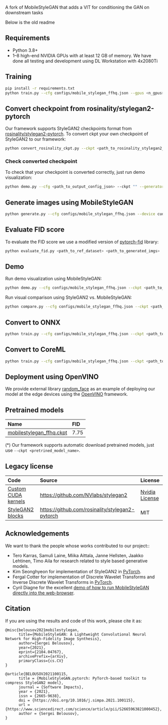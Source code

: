 A fork of MobileStyleGAN that adds a VIT for conditioning the GAN on downstream tasks



Below is the old readme

## Requirements

* Python 3.8+
* 1–8 high-end NVIDIA GPUs with at least 12 GB of memory. We have done all testing and development using DL Workstation with 4x2080Ti


## Training

```bash
pip install -r requirements.txt
python train.py --cfg configs/mobile_stylegan_ffhq.json --gpus <n_gpus>
```

## Convert checkpoint from rosinality/stylegan2-pytorch

Our framework supports StyleGAN2 checkpoints format from [rosinality/stylegan2-pytorch](https://github.com/rosinality/stylegan2-pytorch).
To convert ckpt your own checkpoint of StyleGAN2 to our framework:

```bash
python convert_rosinality_ckpt.py --ckpt <path_to_rosinality_stylegan2_ckpt> --ckpt-mnet <path_to_output_mapping_network_ckpt> --ckpt-snet <path_to_output_synthesis_network_ckpt> --cfg-path <path_to_output_config_json>
```

### Check converted checkpoint

To check that your checkpoint is converted correctly, just run demo visualization:

```bash
python demo.py --cfg <path_to_output_config_json> --ckpt "" --generator teacher
```

## Generate images using MobileStyleGAN

```bash
python generate.py --cfg configs/mobile_stylegan_ffhq.json --device cuda --ckpt <path_to_ckpt> --output-path <path_to_store_imgs> --batch-size <batch_size> --n-batches <n_batches>
```

## Evaluate FID score

To evaluate the FID score we use a modified version of [pytorch-fid](https://github.com/mseitzer/pytorch-fid) library:

```bash
python evaluate_fid.py <path_to_ref_dataset> <path_to_generated_imgs>
```

## Demo

Run demo visualization using MobileStyleGAN:
```bash
python demo.py --cfg configs/mobile_stylegan_ffhq.json --ckpt <path_to_ckpt>
```

Run visual comparison using StyleGAN2 vs. MobileStyleGAN:
```bash
python compare.py --cfg configs/mobile_stylegan_ffhq.json --ckpt <path_to_ckpt>
```

## Convert to ONNX
```bash
python train.py --cfg configs/mobile_stylegan_ffhq.json --ckpt <path_to_ckpt> --export-model onnx --export-dir <output_dir>
```

## Convert to CoreML
```bash
python train.py --cfg configs/mobile_stylegan_ffhq.json --ckpt <path_to_ckpt> --export-model coreml --export-dir <output_dir>
```

## Deployment using OpenVINO

We provide external library [random_face](https://github.com/bes-dev/random_face) as an example of deploying our model at the edge devices using the [OpenVINO](https://github.com/openvinotoolkit/openvino) framework.

## Pretrained models

|Name|FID|
|:---|:--|
|[mobilestylegan_ffhq.ckpt](https://drive.google.com/uc?id=11Kja0XGE8liLb6R5slNZjF3j3v_6xydt)|7.75|

(*) Our framework supports automatic download pretrained models, just use `--ckpt <pretrined_model_name>`.

## Legacy license

|Code|Source|License|
|:---|:-----|:------|
|[Custom CUDA kernels](core/models/modules/ops/)|https://github.com/NVlabs/stylegan2|[Nvidia License](LICENSE-NVIDIA)|
|[StyleGAN2 blocks](core/models/modules/legacy.py)|https://github.com/rosinality/stylegan2-pytorch|MIT|

## Acknowledgements

We want to thank the people whose works contributed to our project::
* Tero Karras, Samuli Laine, Miika Aittala, Janne Hellsten, Jaakko Lehtinen, Timo Aila for research related to style based generative models.
* Kim Seonghyeon for implementation of StyleGAN2 in [PyTorch](https://github.com/rosinality/stylegan2-pytorch).
* Fergal Cotter for implementation of Discrete Wavelet Transforms and Inverse Discrete Wavelet Transforms in [PyTorch](https://github.com/fbcotter/pytorch_wavelets).
* Cyril Diagne for the excellent [demo of how to run MobileStyleGAN directly into the web-browser](https://github.com/cyrildiagne/mobilestylegan-web-demo).

## Citation

If you are using the results and code of this work, please cite it as:

```
@misc{belousov2021mobilestylegan,
      title={MobileStyleGAN: A Lightweight Convolutional Neural Network for High-Fidelity Image Synthesis},
      author={Sergei Belousov},
      year={2021},
      eprint={2104.04767},
      archivePrefix={arXiv},
      primaryClass={cs.CV}
}

@article{BELOUSOV2021100115,
      title = {MobileStyleGAN.pytorch: PyTorch-based toolkit to compress StyleGAN2 model},
      journal = {Software Impacts},
      year = {2021},
      issn = {2665-9638},
      doi = {https://doi.org/10.1016/j.simpa.2021.100115},
      url = {https://www.sciencedirect.com/science/article/pii/S2665963821000452},
      author = {Sergei Belousov},
}
```
